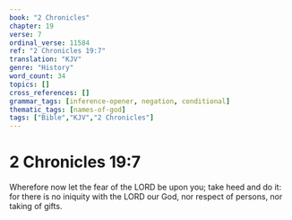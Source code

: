 ```yaml
---
book: "2 Chronicles"
chapter: 19
verse: 7
ordinal_verse: 11584
ref: "2 Chronicles 19:7"
translation: "KJV"
genre: "History"
word_count: 34
topics: []
cross_references: []
grammar_tags: [inference-opener, negation, conditional]
thematic_tags: [names-of-god]
tags: ["Bible","KJV","2 Chronicles"]
---
```


# 2 Chronicles 19:7

Wherefore now let the fear of the LORD be upon you; take heed and do it: for there is no iniquity with the LORD our God, nor respect of persons, nor taking of gifts.
